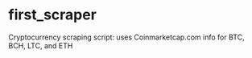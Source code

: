 # first_scraper
Cryptocurrency scraping script: uses Coinmarketcap.com info for BTC, BCH, LTC, and ETH
